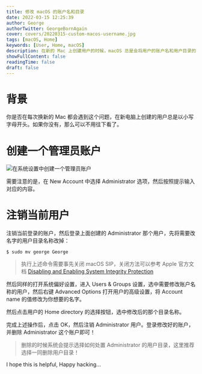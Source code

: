 ```yaml
---
title: 修改 macOS 的账户名和目录
date: 2022-03-15 12:25:39
author: George
authorTwitter: GeorgeBornAgain
cover: covers/20220315-custom-macos-username.jpg
tags: [macOS, Home]
keywords: [User, Home, macOS]
description: 在新的 Mac 上创建用户的时候，macOS 总是会将用户的账户名和用户目录的首字母改为小写，这让我这个强迫症的人着实有些不爽。
showFullContent: false
readingTime: false
draft: false
---
```


# 背景

你是否在每次换新的 Mac 都会遇到这个问题，在新电脑上创建的用户总是以小写字母开头。如果你没有，那么可以不用往下看了。

# 创建一个管理员账户

![在系统设置中创建一个管理员账户](/article/20220315-create-administrator-user.png)

需要注意的是，在 New Account 中选择 Administrator 选项，然后按照提示输入对应的内容。

# 注销当前用户

注销当前登录的账户，然后登录上面创建的 Administrator 那个用户，先将需要改名字的用户目录名称改掉：

```shell
$ sudo mv george George
```

> 执行上述命令需要事先关闭 macOS SIP，关闭方法可以参考 Apple 官方文档 [Disabling and Enabling System Integrity Protection](https://developer.apple.com/documentation/security/disabling_and_enabling_system_integrity_protection)

然后同样的打开系统偏好设置，进入 Users & Groups 设置，选中需要修改账户名称的用户，然后右键 Advanced Options 打开用户的高级设置，将 Account name 的值修改为你想要的名字。

然后点击用户的 Home directory 的选择按钮，选中修改后的那个目录名称。

完成上述操作后，点击 OK，然后注销 Administrator 用户。登录修改好的账户，并删除 Administrator 这个账户即可！

> 删除的时候系统会提示选择如何处置 Administrator 的用户目录，这里推荐选择一同删除用户目录！

I hope this is helpful, Happy hacking...
